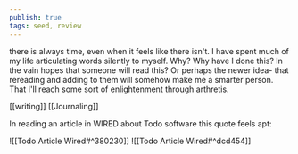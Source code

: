 ```yaml
---
publish: true
tags: seed, review
---
```

there is always time, even when it feels like there isn't.
I have spent much of my life articulating words silently to myself.
Why?
Why have I done this? In the vain hopes that someone will read this?
Or perhaps the newer idea- that rereading and adding to them will somehow make me a smarter person. That I'll reach some sort of enlightenment through arthretis.

[[writing]] [[Journaling]]

In reading an article in WIRED about Todo software this quote feels apt:

![[Todo Article Wired#^380230]]
![[Todo Article Wired#^dcd454]]